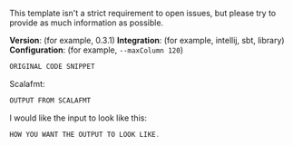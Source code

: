 This template isn't a strict requirement to open issues, but please try to provide as much information as possible.

**Version**: (for example, 0.3.1)
**Integration**: (for example, intellij, sbt, library)
**Configuration**: (for example, `--maxColumn 120`)

```scala
ORIGINAL CODE SNIPPET
```

Scalafmt:
```scala
OUTPUT FROM SCALAFMT
```

I would like the input to look like this:
```scala
HOW YOU WANT THE OUTPUT TO LOOK LIKE.
```

